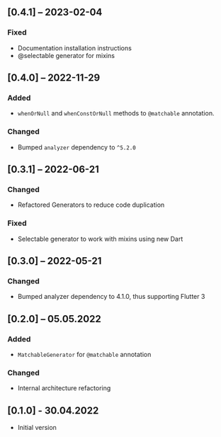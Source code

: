 ## [0.4.1] – 2023-02-04

### Fixed
- Documentation installation instructions
- @selectable generator for mixins

## [0.4.0] – 2022-11-29
### Added
- `whenOrNull` and `whenConstOrNull` methods to `@matchable` annotation.

### Changed
- Bumped `analyzer` dependency to `^5.2.0`

## [0.3.1] – 2022-06-21

### Changed
- Refactored Generators to reduce code duplication

### Fixed
- Selectable generator to work with mixins using new Dart

## [0.3.0] – 2022-05-21

### Changed
- Bumped analyzer dependency to 4.1.0, thus supporting Flutter 3


## [0.2.0] – 05.05.2022

### Added

- `MatchableGenerator` for `@matchable` annotation

### Changed

- Internal architecture refactoring

## [0.1.0] - 30.04.2022

- Initial version